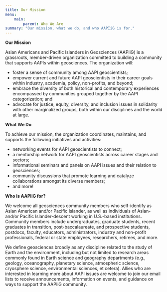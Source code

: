 ```yaml
---
title: Our Mission
menu: 
    main:
        parent: Who We Are
summary: "Our mission, what we do, and who AAPIiG is for."
---
```

**Our Mission**

Asian Americans and Pacific Islanders in Geosciences (AAPIiG) is a grassroots, member-driven organization committed to building a community that supports AAPIs within geosciences. The organization will:
- foster a sense of community among AAPI geoscientists;
- empower current and future AAPI geoscientists in their career goals within industry, academia, policy, non-profits, and beyond;
- embrace the diversity of both historical and contemporary experiences encompassed by communities grouped  together by the AAPI categorization; and
- advocate for justice, equity, diversity, and inclusion issues in solidarity with other marginalized groups, both within our disciplines and the world at large.

**What We Do**

To achieve our mission, the organization coordinates, maintains, and supports the following initiatives and activities:
- networking events for AAPI geoscientists to connect;
- a mentorship network for AAPI geoscientists across career stages and sectors;
- informational seminars and panels on AAPI issues and their relation to geosciences;
- community discussions that promote learning and catalyze collaborations amongst its diverse members;
- and more!

**Who is AAPIiG for?**

We welcome all geosciences community members who self-identify as Asian American and/or Pacific Islander, as well as individuals of Asian- and/or Pacific Islander-descent working in U.S.-based institutions. Community members include undergraduates, graduate students, recent graduates in transition, post-baccalaureate, and prospective students, postdocs, faculty, educators, administrators, industry and non-profit professionals, federal or state employees, researchers, retirees, and more.

We define geosciences broadly as any discipline related to the study of Earth and the environment, including but not limited to research areas commonly found in Earth science and geography departments (e.g., geology, oceanography, planetary science, atmospheric science, cryosphere science, environmental sciences, et cetera). Allies who are interested in learning more about AAPI issues are welcome to join our email lists to receive announcements, information on events, and guidance on ways to support the AAPIiG community. 